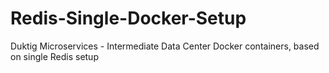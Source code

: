 # Redis-Single-Docker-Setup
Duktig Microservices - Intermediate Data Center Docker containers, based on single Redis setup
